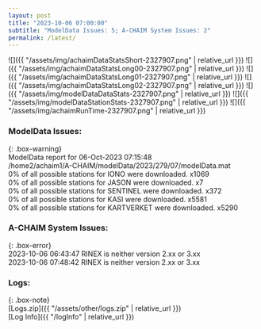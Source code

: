 ```yaml
---
layout: post
title: "2023-10-06 07:00:00"
subtitle: "ModelData Issues: 5; A-CHAIM System Issues: 2"
permalink: /latest/
---
```


![]({{ "/assets/img/achaimDataStatsShort-2327907.png" | relative_url }})
![]({{ "/assets/img/achaimDataStatsLong00-2327907.png" | relative_url }})
![]({{ "/assets/img/achaimDataStatsLong01-2327907.png" | relative_url }})
![]({{ "/assets/img/achaimDataStatsLong02-2327907.png" | relative_url }})
![]({{ "/assets/img/modelDataDataStats-2327907.png" | relative_url }})
![]({{ "/assets/img/modelDataStationStats-2327907.png" | relative_url }})
![]({{ "/assets/img/achaimRunTime-2327907.png" | relative_url }})


### ModelData Issues:  
  
{: .box-warning}  
 ModelData report for 06-Oct-2023 07:15:48   
 /home2/achaim1/A-CHAIM/modelData/2023/279/07/modelData.mat   
 0% of all possible stations for IONO were downloaded. x1069   
 0% of all possible stations for JASON were downloaded. x7   
 0% of all possible stations for SENTINEL were downloaded. x372   
 0% of all possible stations for KASI were downloaded. x5581   
 0% of all possible stations for KARTVERKET were downloaded. x5290   
  
### A-CHAIM System Issues:  
  
{: .box-error}  
2023-10-06 06:43:47 RINEX is neither version 2.xx or 3.xx  
2023-10-06 07:48:42 RINEX is neither version 2.xx or 3.xx  

### Logs:  
  
{: .box-note}  
[Logs.zip]({{ "/assets/other/logs.zip" | relative_url }})  
[Log Info]({{ "/logInfo" | relative_url }})  
